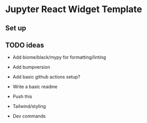 # Jupyter React Widget Template

## Set up

## TODO ideas

- Add biome/black/mypy for formatting/linting

- Add bumpversion

- Add basic github actions setup?

- Write a basic readme

- Push this

- Tailwind/styling

- Dev commands
